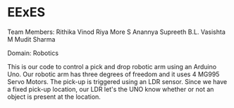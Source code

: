 # EExES

Team Members:
Rithika Vinod
Riya More
S Anannya
Supreeth B.L.
Vasishta M
Mudit Sharma

Domain: Robotics

This is our code to control a pick and drop robotic arm using an Arduino Uno. Our robotic arm has three degrees of freedom and it uses 4 MG995 Servo Motors. 
The pick-up is triggered using an LDR sensor. Since we have a fixed pick-up location, our LDR let's the UNO know whether or not an object is present at the location. 
